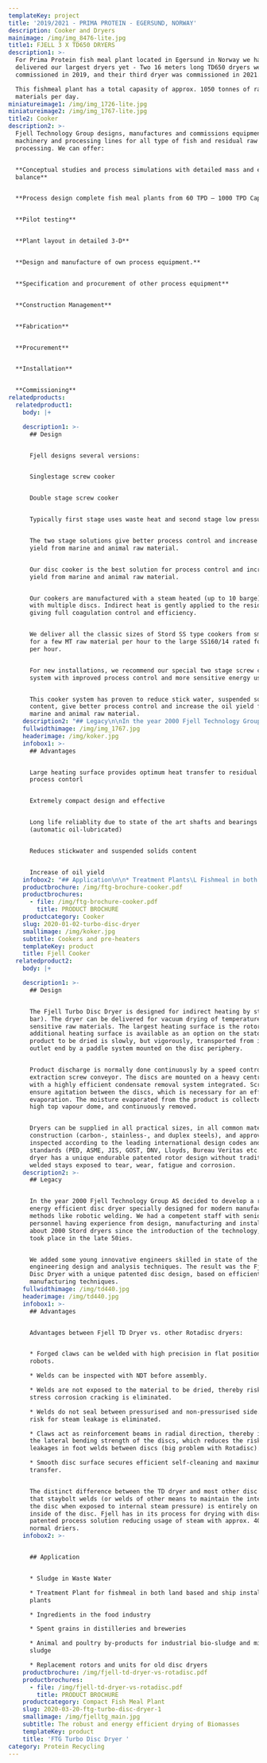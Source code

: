 ```yaml
---
templateKey: project
title: '2019/2021 - PRIMA PROTEIN - EGERSUND, NORWAY'
description: Cooker and Dryers
mainimage: /img/img_8476-lite.jpg
title1: FJELL 3 X TD650 DRYERS
description1: >-
  For Prima Protein fish meal plant located in Egersund in Norway we have
  delivered our largest dryers yet - Two 16 meters long TD650 dryers were
  commissioned in 2019, and their third dryer was commissioned in 2021. 

  This fishmeal plant has a total capasity of approx. 1050 tonnes of raw
  materials per day.
miniatureimage1: /img/img_1726-lite.jpg
miniatureimage2: /img/img_1767-lite.jpg
title2: Cooker
description2: >-
  Fjell Technology Group designs, manufactures and commissions equipment,
  machinery and processing lines for all type of fish and residual raw material
  processing. We can offer:


  **Conceptual studies and process simulations with detailed mass and energy
  balance**


  **Process design complete fish meal plants from 60 TPD – 1000 TPD Capacity**


  **Pilot testing**


  **Plant layout in detailed 3-D**


  **Design and manufacture of own process equipment.**


  **Specification and procurement of other process equipment**


  **Construction Management**


  **Fabrication**


  **Procurement**


  **Installation**


  **Commissioning**
relatedproducts:
  relatedproduct1:
    body: |+

    description1: >-
      ## Design


      Fjell designs several versions:


      Singlestage screw cooker


      Double stage screw cooker


      Typically first stage uses waste heat and second stage low pressure steam.


      The two stage solutions give better process control and increase the oil
      yield from marine and animal raw material.


      Our disc cooker is the best solution for process control and increase oil
      yield from marine and animal raw material. 


      Our cookers are manufactured with a steam heated (up to 10 barge) rotor
      with multiple discs. Indirect heat is gently applied to the residual
      giving full coagulation control and efficiency.


      We deliver all the classic sizes of Stord SS type cookers from small units
      for a few MT raw material per hour to the large SS160/14 rated for 30 MT
      per hour. 


      For new installations, we recommend our special two stage screw cooker
      system with improved process control and more sensitive energy usage. 


      This cooker system has proven to reduce stick water, suspended solids
      content, give better process control and increase the oil yield from
      marine and animal raw material.
    description2: "## Legacy\n\nIn the year 2000 Fjell Technology Group AS decided to develop a robust and energy efficient rotor desgin specially designed for modern manufacturing methods like robotic welding. We had a competent staff with senior personnel having experience from design, manufacturing and installation of about 2000 Stord dryers since the introduction of the technology, wich took place in the late 50ies. \n\n\L\LWe added some young innovative engineers skilled in state of the art engineering design and analysis techniques. The result was the Fjell Turbo Disc Dryer with a unique patented disc design, based on efficient manufacturing techniques."
    fullwidthimage: /img/img_1767.jpg
    headerimage: /img/koker.jpg
    infobox1: >-
      ## Advantages


      Large heating surface provides optimum heat transfer to residual and
      process contorl 


      Extremely compact design and effective


      Long life reliablity due to state of the art shafts and bearings
      (automatic oil-lubricated)


      Reduces stickwater and suspended solids content


      Increase of oil yield
    infobox2: "## Application\n\n* Treatment Plants\L Fishmeal in both land based and ship installed plants\L \n* Ingredients in the food industry\L\n* Replacement rotors and units for cookers"
    productbrochure: /img/ftg-brochure-cooker.pdf
    productbrochures:
      - file: /img/ftg-brochure-cooker.pdf
        title: PRODUCT BROCHURE
    productcategory: Cooker
    slug: 2020-01-02-turbo-disc-dryer
    smallimage: /img/koker.jpg
    subtitle: Cookers and pre-heaters
    templateKey: product
    title: Fjell Cooker
  relatedproduct2:
    body: |+

    description1: >-
      ## Design


      The Fjell Turbo Disc Dryer is designed for indirect heating by steam (6-10
      bar). The dryer can be delivered for vacuum drying of temperature
      sensitive raw materials. The largest heating surface is the rotor, but
      additional heating surface is available as an option on the stator. The
      product to be dried is slowly, but vigorously, transported from inlet to
      outlet end by a paddle system mounted on the disc periphery. 


      Product discharge is normally done continuously by a speed controlled
      extraction screw conveyor. The discs are mounted on a heavy central shaft
      with a highly efficient condensate removal system integrated. Scraper bars
      ensure agitation between the discs, which is necessary for an efficient
      evaporation. The moisture evaporated from the product is collected in a
      high top vapour dome, and continuously removed. 


      Dryers can be supplied in all practical sizes, in all common materials of
      construction (carbon-, stainless-, and duplex steels), and approved and
      inspected according to the leading international design codes and
      standards (PED, ASME, JIS, GOST, DNV, Lloyds, Bureau Veritas etc..) The
      dryer has a unique endurable patented rotor design without traditional
      welded stays exposed to tear, wear, fatigue and corrosion.
    description2: >-
      ## Legacy


      In the year 2000 Fjell Technology Group AS decided to develop a robust and
      energy efficient disc dryer specially designed for modern manufacturing
      methods like robotic welding. We had a competent staff with senior
      personnel having experience from design, manufacturing and installation of
      about 2000 Stord dryers since the introduction of the technology, wich
      took place in the late 50ies. 


      We added some young innovative engineers skilled in state of the art
      engineering design and analysis techniques. The result was the Fjell Turbo
      Disc Dryer with a unique patented disc design, based on efficient
      manufacturing techniques.
    fullwidthimage: /img/td440.jpg
    headerimage: /img/td440.jpg
    infobox1: >-
      ## Advantages


      Advantages between Fjell TD Dryer vs. other Rotadisc dryers:


      * Forged claws can be welded with high precision in flat position using
      robots. 

      * Welds can be inspected with NDT before assembly. 

      * Welds are not exposed to the material to be dried, thereby risk for
      stress corrosion cracking is eliminated. 

      * Welds do not seal between pressurised and non-pressurised side. Thereby
      risk for steam leakage is eliminated. 

      * Claws act as reinforcement beams in radial direction, thereby increasing
      the lateral bending strength of the discs, which reduces the risk for
      leakages in foot welds between discs (big problem with Rotadisc). 

      * Smooth disc surface secures efficient self-cleaning and maximum heat
      transfer.


      The distinct difference between the TD dryer and most other disc dryers is
      that staybolt welds (or welds of other means to maintain the integrity of
      the disc when exposed to internal steam pressure) is entirely on the
      inside of the disc. Fjell has in its process for drying with disc-driers a
      patented process solution reducing usage of steam with approx. 40% from
      normal driers.
    infobox2: >-


      ## Application


      * Sludge in Waste Water 

      * Treatment Plant for fishmeal in both land based and ship installed
      plants 

      * Ingredients in the food industry

      * Spent grains in distilleries and breweries

      * Animal and poultry by-products for industrial bio-sludge and mineral
      sludge 

      * Replacement rotors and units for old disc dryers
    productbrochure: /img/fjell-td-dryer-vs-rotadisc.pdf
    productbrochures:
      - file: /img/fjell-td-dryer-vs-rotadisc.pdf
        title: PRODUCT BROCHURE
    productcategory: Compact Fish Meal Plant
    slug: 2020-03-20-ftg-turbo-disc-dryer-1
    smallimage: /img/fjelltg_main.jpg
    subtitle: The robust and energy efficient drying of Biomasses
    templateKey: product
    title: 'FTG Turbo Disc Dryer '
category: Protein Recycling
---
```


